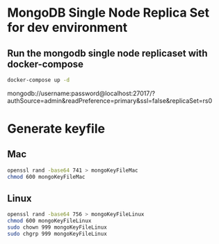 # MongoDB Single Node Replica Set for dev environment

## Run the mongodb single node replicaset with docker-compose

```bash
docker-compose up -d
```

mongodb://username:password@localhost:27017/?authSource=admin&readPreference=primary&ssl=false&replicaSet=rs0 


# Generate keyfile

## Mac

```bash
openssl rand -base64 741 > mongoKeyFileMac
chmod 600 mongoKeyFileMac
```

## Linux

```bash
openssl rand -base64 756 > mongoKeyFileLinux
chmod 600 mongoKeyFileLinux
sudo chown 999 mongoKeyFileLinux
sudo chgrp 999 mongoKeyFileLinux
```